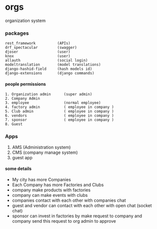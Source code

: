 # orgs

organization system

### packages

    rest_framework          (APIs)
    drf_spectacular         (swagger)
    djoser                  (user)
    knox                    (user)
    allauth                 (social login)
    modeltranslation        (model translations)
    django-hashid-field     (hash models id)
    django-extensions       (django commands)

#### people permissions

    1. Organization admin      (super admin)
    2. Company Admin
    3. employee                (normal employee)
    4. factory admin           ( employee in company )
    5. Club admin              ( employee in company )
    6. vendors                 ( employee in company )
    7. sponsor                 ( employee in company )
    8. Guest

### Apps

1. AMS (Administration system)
2. CMS (company manage system)
3. guest app

#### some details

- My city has more Companies
- Each Company has more Factories and Clubs
- company make products with factories
- company can make events with clubs
- companies contact with each other with companies chat
- guest and vendor can contact with each other with open chat (socket chat)
- sponsor can invest in factories by make request to company and company send this request to org admin to approve

